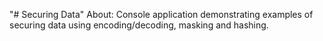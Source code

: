 "# Securing Data"
About:
Console application demonstrating examples of securing data using encoding/decoding, masking and hashing.
